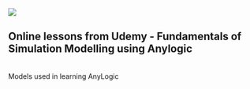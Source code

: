 <img src="https://upload.wikimedia.org/wikipedia/commons/4/4c/Logo_AnyLogic.png">
<h2> Online lessons from Udemy - Fundamentals of Simulation Modelling using Anylogic </h2>

<br>
Models used in learning AnyLogic
